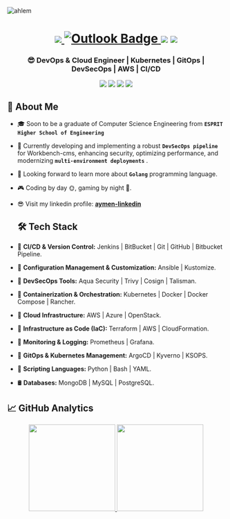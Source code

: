 ![ahlem](https://github.com/user-attachments/assets/30d9c52a-7506-4361-bab6-b2f031d3b027)

<h1 align="center">
  <div id="badges">
   <a href="https://www.linkedin.com/in/medaymenchakroun/">
    <img src="https://img.shields.io/badge/LinkedIn-0077B5?style=for-the-badge&logo=linkedin&logoColor=white"/>
  </a>
  <a href="mailto:medaymen.chakroun@esprit.tn">
    <img src="https://img.shields.io/badge/Microsoft_Outlook-0078D4?style=for-the-badge&logo=microsoft-outlook&logoColor=white" alt="Outlook Badge"/>
  </a>
    <img src="https://komarev.com/ghpvc/?username=MedAymenChakroun&style=for-the-badge">
    <img src="https://img.shields.io/github/followers/MedAymenChakroun.svg?style=for-the-badge&logo=appveyor">
  </div>
<h3 align="center"> 😎 DevOps & Cloud Engineer | Kubernetes | GitOps | DevSecOps | AWS | CI/CD </h3>

<div>

</h1>
<div align="center">
    <p>
      <img src="https://img.shields.io/badge/Interest-Linux%2C Automation-blue"/>
      <img src="https://img.shields.io/badge/Hobby-Learning%2C%20Gaming-blue" />
      <img src="https://img.shields.io/badge/Programming-Python%2C%20Yaml%2C%20Bash-blue" />
      <img src="https://img.shields.io/badge/Language-English%2C%20French-blue" />
    </p>
</div>


<!--
**ahlem-phantom/ahlem-phantom** is a ✨ _special_ ✨ repository because its `README.md` (this file) appears on your GitHub profile.

Here are some ideas to get you started:

- 🔭 I’m currently working on ...
- 🌱 I’m currently learning ...
- 👯 I’m looking to collaborate on ...
- 🤔 I’m looking for help with ...
- 💬 Ask me about ...
- 📫 How to reach me: ...
- 😄 Pronouns: ...
- ⚡ Fun fact: ...
## 🛠 Tech Stack
- 💻  C | C++ | C# | Java | Python
  
- 🌐  HTML | CSS | JavaScript | Bootstrap | jQuery | PHP
  
- 🖥️  React | Flask | AngularJS | SpringBoot | Laravel | Symfony | NodeJS | .NET | Django
  
- 🛢   MySQL | MongoDB | PostgreSQL | Oracle
  
- 🔧  Visual Studio Code | Eclipse | Git | Jupyther Notebook | Intellij IDEA | PyCharm 
  
- 🖥  Canva | Figma | Balsamiq | NextAPP


## 🚀 Languages and Tools ...




  <img height="170em" src="https://github-readme-streak-stats.herokuapp.com/?user=ahlem-phantom"/>
  
  <img height="170em" src="https://github-stats-alpha.vercel.app/api?username=ahlem-phantom&bc=ebebeb&ic=0E8AD9"/> 
-->

  ## 🤝‍ About Me 
- 🎓 Soon to be a graduate of Computer Science Engineering from <b>`ESPRIT Higher School of Engineering`</b>  
- 🌱 Currently developing and implementing a robust <b>`DevSecOps pipeline`</b>  for Workbench-cms, enhancing security, optimizing performance, and modernizing <b>`multi-environment deployments`</b> .
- 💜 Looking forward to learn more about <b>`Golang`</b> programming language.
- 🎮 Coding by day 🌞, gaming by night 🌙.
- 😎 Visit my linkedin profile: **[aymen-linkedin](https://www.linkedin.com/in/medaymenchakroun/)**

  

  ## 🛠 Tech Stack

- 🔧 <b>CI/CD & Version Control:</b> Jenkins | BitBucket | Git | GitHub | Bitbucket Pipeline.

- 🔧 <b>Configuration Management & Customization:</b> Ansible | Kustomize.

- 🔧 <b>DevSecOps Tools:</b> Aqua Security | Trivy | Cosign | Talisman.

- 🔧 <b>Containerization & Orchestration:</b> Kubernetes | Docker | Docker Compose | Rancher.

- 🔧 <b>Cloud Infrastructure:</b> AWS | Azure | OpenStack.
  
- 🔧 <b>Infrastructure as Code (IaC):</b> Terraform | AWS | CloudFormation.
  
- 🔧 <b>Monitoring & Logging:</b> Prometheus | Grafana.
  
- 🔧 <b>GitOps & Kubernetes Management:</b> ArgoCD | Kyverno | KSOPS.
  
- 🔧 <b>Scripting Languages:</b> Python | Bash | YAML.
  
- 🛢 <b>Databases:</b> MongoDB | MySQL | PostgreSQL.

</div>

<!--
<p align="center" style="margin-bottom: 10px;">
    <img src="https://github-profile-trophy.vercel.app/?username=ahlem-phantom&column=7&theme=onedark"/>
</p>
  -->

<!--
## 💬 Connect with me ...
<p align="center">
<a href = 'https://www.linkedin.com/in/ahlem-laajili'> <img width = '32px' align= 'center' src="https://raw.githubusercontent.com/rahulbanerjee26/githubAboutMeGenerator/main/icons/linked-in-alt.svg"/></a> 
<a href = 'https://github.com/ahlem-phantom'> <img width = '32px' align= 'center' src="https://raw.githubusercontent.com/rahulbanerjee26/githubAboutMeGenerator/main/icons/github.svg"/></a>
  </p>
  
  https://img.shields.io/github/followers/Naereen.svg?style=for-the-badge&logo=appveyor
  -->

## 📈 GitHub Analytics
 


  
  <div align="center">
  <a href="https://github.com/MedAymenChakroun">  
  <img height="200em" src="https://github-readme-stats.vercel.app/api/top-langs?username=MedAymenChakroun&count_private=true&langs_count=14&show_icons=true&locale=en&layout=compact&theme=react"/> 
  </a>
                <img height="200em" src="https://github-profile-summary-cards.vercel.app/api/cards/repos-per-language?username=MedAymenChakroun&theme=react"/>

</div>

      
   
